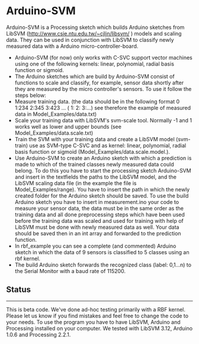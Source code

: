 Arduino-SVM
===========
Arduino-SVM is a Processing sketch which builds Arduino sketches from LibSVM (http://www.csie.ntu.edu.tw/~cjlin/libsvm/ ) models and scaling data. They can be used in conjunction with LibSVM to classify newly measured data with a Arduino micro-controller-board.

- Arduino-SVM (for now) only works with C-SVC support vector machines using one of the following kernels: linear, polynomial, radial basis function or sigmoid.
- The Arduino sketches which are build by Arduino-SVM consist of functions to scale and classify, for example, sensor data shortly after they are measured by the micro controller's sensors. To use it follow the steps below:
- Measure training data.
(the data should be in the following format 0 1:234 2:345 3:423 ... (<class label> 1:<sensor1> 2:<sensor2> 3:<sensor3>...) see therefore the example of measured data in Model_Examples/data.txt)
- Scale your training data with LibSVM's svm-scale tool. Normally -1 and 1 works well as lower and upper bounds (see Model_Examples/data.scale.txt)
- Train the SVM with your training data and create a LibSVM model (svm-train) use  as SVM-type C-SVC and as kernel: linear, polynomial, radial basis function or sigmoid (Model_Examples/data.scale.model.<kernel-type>).
- Use Arduino-SVM to create an Arduino sketch with which a prediction is made to which of the trained classes newly measured data could belong. To do this you have to start the processing sketch Arduino-SVM and insert in the textfields the paths to the LibSVM model, and the LibSVM scaling data file (in the example the file is Model_Examples/range). You have to insert the path in which the newly created folder for the Arduino sketch should be saved. To use the build Arduino sketch you have to insert in measurement.ino your code to measure your sensor data, the data must be in the same order as the training data and all done preprocessing steps which have been used before the training data was scaled and used for training with help of LibSVM must be done with newly measured data as well. Your data should be saved then in an int array and forwarded to the prediction function.
- In rbf_example you can see a complete (and commented) Arduino sketch in which the data of 9 sensors is classified to 5 classes using an rbf kernel.
- The build Arduino sketch forwards the recognized class (label: 0,1...n) to the Serial Monitor with a baud rate of 115200.

Status
---------
---------
This is beta code. We've done ad-hoc testing primarily with a RBF kernel. Please let us know if you find mistakes and feel free to change the code to your needs. To use the program you have to have LibSVM, Arduino and Processing installed on your computer. We tested with LibSVM 3.12, Arduino 1.0.6 and Processing 2.2.1.
